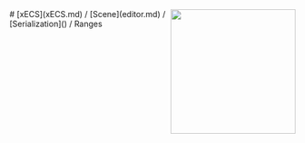 <img src="https://i.imgur.com/TyjrCTS.jpg" align="right" width="220px" />
# [xECS](xECS.md) / [Scene](editor.md) / [Serialization]() / Ranges
